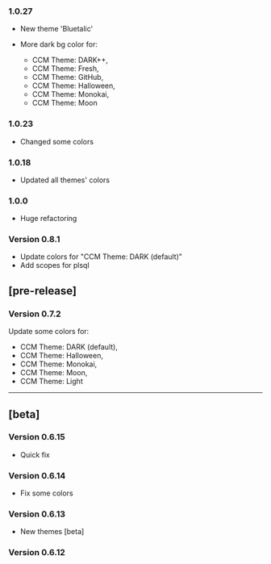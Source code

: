 ### 1.0.27

-   New theme 'Bluetalic'

-   More dark bg color for:
    -   CCM Theme: DARK++,
    -   CCM Theme: Fresh,
    -   CCM Theme: GitHub,
    -   CCM Theme: Halloween,
    -   CCM Theme: Monokai,
    -   CCM Theme: Moon

### 1.0.23

-   Changed some colors

### 1.0.18

-   Updated all themes' colors

### 1.0.0

-   Huge refactoring

### Version 0.8.1

-   Update colors for "CCM Theme: DARK (default)"
-   Add scopes for plsql

## [pre-release]

### Version 0.7.2

Update some colors for:

-   CCM Theme: DARK (default),
-   CCM Theme: Halloween,
-   CCM Theme: Monokai,
-   CCM Theme: Moon,
-   CCM Theme: Light

---

## [beta]

### Version 0.6.15

-   Quick fix

### Version 0.6.14

-   Fix some colors

### Version 0.6.13

-   New themes [beta]

### Version 0.6.12
